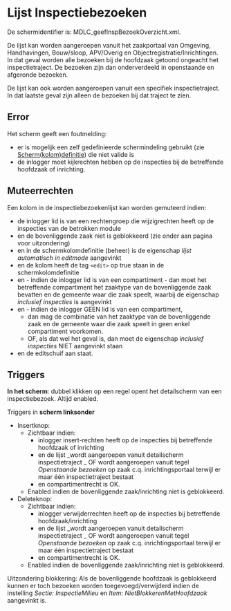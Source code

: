 # Lijst Inspectiebezoeken

De schermidentifier is: MDLC_geefInspBezoekOverzicht.xml.

De lijst kan worden aangeroepen vanuit het zaakportaal van Omgeving, Handhavingen, Bouw/sloop, APV/Overig en Objectregistratie/Inrichtingen. In dat geval worden alle bezoeken bij de hoofdzaak getoond ongeacht het inspectietraject. De bezoeken zijn dan onderverdeeld in openstaande en afgeronde bezoeken.

De lijst kan ook worden aangeroepen vanuit een specifiek inspectietraject. In dat laatste geval zijn alleen de bezoeken bij dat traject te zien.

## Error

Het scherm geeft een foutmelding:

- er is mogelijk een zelf gedefinieerde schermindeling gebruikt (zie [Scherm(kolom)definitie](/instellen_inrichten/schermdefinitie/README.md)) die niet valide is
- de inlogger moet kijkrechten hebben op de inspecties bij de betreffende hoofdzaak of inrichting.

## Muteerrechten

Een kolom in de inspectiebezoekenlijst kan worden gemuteerd indien:

- de inlogger lid is van een rechtengroep die wijzigrechten heeft op de inspecties van de betrokken module
- en de bovenliggende zaak niet is geblokkeerd (zie onder aan pagina voor uitzondering)
- en in de schermkolomdefinitie (beheer) is de eigenschap _lijst automatisch in editmode_ aangevinkt
- en de kolom heeft de tag `<edit>` op true staan in de schermkolomdefinitie
- en - indien de inlogger lid is van een compartiment - dan moet het betreffende compartiment het zaaktype van de bovenliggende zaak bevatten en de gemeente waar die zaak speelt, waarbij de eigenschap _inclusief inspecties_ is aangevinkt
- en - indien de inlogger GEEN lid is van een compartiment,
  - dan mag de combinatie van het zaaktype van de bovenliggende zaak en de gemeente waar die zaak speelt in geen enkel compartiment voorkomen.
  - OF, als dat wel het geval is, dan moet de eigenschap _inclusief inspecties_ NIET aangevinkt staan
- en de editschuif aan staat.

## Triggers

**In het scherm**: dubbel klikken op een regel opent het detailscherm van een inspectiebezoek. Altijd enabled.

Triggers in **scherm linksonder**

- Insertknop:
  - Zichtbaar indien:
    - inlogger insert-rechten heeft op de inspecties bij betreffende hoofdzaak of inrichting
    - en de lijst
      _wordt aangeroepen vanuit detailscherm inspectietraject
      _ OF wordt aangeroepen vanuit tegel _Openstaande bezoeken_ op zaak c.q. inrichtingsportaal terwijl er maar één inspectietraject bestaat
    - en compartimentrecht is OK.
  - Enabled indien de bovenliggende zaak/inrichting niet is geblokkeerd.
- Deleteknop:
  - Zichtbaar indien:
    - inlogger verwijderrechten heeft op de inspecties bij betreffende hoofdzaak/inrichting
    - en de lijst
      _wordt aangeroepen vanuit detailscherm inspectietraject
      _ OF wordt aangeroepen vanuit tegel _Openstaande bezoeken_ op zaak c.q. inrichtingsportaal terwijl er maar één inspectietraject bestaat
    - en compartimentrecht is OK.
  - Enabled indien de bovenliggende zaak/inrichting niet is geblokkeerd.

Uitzondering blokkering:
Als de bovenliggende hoofdzaak is geblokkeerd kunnen er toch bezoeken worden toegevoegd/verwijderd indien de instelling _Sectie: InspectieMilieu_ en _Item: NietBlokkerenMetHoofdzaak_ aangevinkt is.
